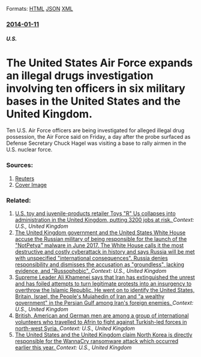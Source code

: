 
Formats: [HTML](/news/2014/01/11/the-united-states-air-force-expands-an-illegal-drugs-investigation-involving-ten-officers-in-six-military-bases-in-the-united-states-and-the.html)  [JSON](/news/2014/01/11/the-united-states-air-force-expands-an-illegal-drugs-investigation-involving-ten-officers-in-six-military-bases-in-the-united-states-and-the.json)  [XML](/news/2014/01/11/the-united-states-air-force-expands-an-illegal-drugs-investigation-involving-ten-officers-in-six-military-bases-in-the-united-states-and-the.xml)  

### [2014-01-11](/news/2014/01/11/index.md)

##### U.S.
# The United States Air Force expands an illegal drugs investigation involving ten officers in six military bases in the United States and the United Kingdom. 

Ten U.S. Air Force officers are being investigated for alleged illegal drug possession, the Air Force said on Friday, a day after the probe surfaced as Defense Secretary Chuck Hagel was visiting a base to rally airmen in the U.S. nuclear force.


### Sources:

1. [Reuters](https://www.reuters.com/article/2014/01/11/us-usa-airforce-drugs-idUSBREA0A00620140111)
1. [Cover Image](https://s4.reutersmedia.net/resources_v2/images/rcom-default.png)

### Related:

1. [U.S. toy and juvenile-products retailer Toys "R" Us collapses into administration in the United Kingdom, putting 3200 jobs at risk. ](/news/2018/02/28/u-s-toy-and-juvenile-products-retailer-toys-r-us-collapses-into-administration-in-the-united-kingdom-putting-3200-jobs-at-risk.md) _Context: U.S., United Kingdom_
2. [The United Kingdom government and the United States White House accuse the Russian military of being responsible for the launch of the "NotPetya" malware in June 2017. The White House calls it the most destructive and costly cyberattack in history and says Russia will be met with unspecified "international consequences". Russia denies responsibility and dismisses the accusation as "groundless", lacking evidence, and "Russophobic". ](/news/2018/02/15/the-united-kingdom-government-and-the-united-states-white-house-accuse-the-russian-military-of-being-responsible-for-the-launch-of-the-notp.md) _Context: U.S., United Kingdom_
3. [Supreme Leader Ali Khamenei says that Iran has extinguished the unrest and has foiled attempts to turn legitimate protests into an insurgency to overthrow the Islamic Republic. He went on to identify the United States, Britain, Israel, the People's Mujahedin of Iran and "a wealthy government" in the Persian Gulf among Iran's foreign enemies. ](/news/2018/01/9/supreme-leader-ali-khamenei-says-that-iran-has-extinguished-the-unrest-and-has-foiled-attempts-to-turn-legitimate-protests-into-an-insurgenc.md) _Context: U.S., United Kingdom_
4. [British, American and German men are among a group of international volunteers who travelled to Afrin to fight against Turkish-led forces in north-west Syria. ](/news/2018/01/24/british-american-and-german-men-are-among-a-group-of-international-volunteers-who-travelled-to-afrin-to-fight-against-turkish-led-forces-in.md) _Context: U.S., United Kingdom_
5. [The United States and the United Kingdom claim North Korea is directly responsible for the WannaCry ransomware attack which occurred earlier this year. ](/news/2017/12/18/the-united-states-and-the-united-kingdom-claim-north-korea-is-directly-responsible-for-the-wannacry-ransomware-attack-which-occurred-earlier.md) _Context: U.S., United Kingdom_
